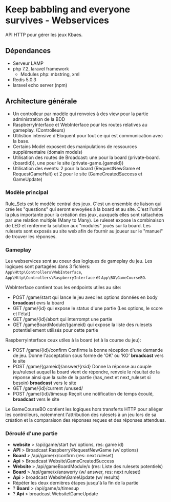 # Keep babbling and everyone survives - Webservices

API HTTP pour gérer les jeux Kbaes.

## Dépendances

- Serveur LAMP
- php 7.2, laravel framework
  - Modules php: mbstring, xml
- Redis 5.0.3
- laravel echo server (npm)

## Architecture générale

- Un controlleur par modèle qui renvoies à des view pour la partie administration de la BDD
- RaspberryInterface et WebInterface pour les routes relatives au gameplay. (Controlleurs)
- Utilistion intensive d'Eloquent pour tout ce qui est communication avec la base. 
- Certains Model exposent des manipulations de ressources supplémentaire (domain models)
- Utilisation des routes de Broadcast: une pour la board (private-board.{boardid}), une pour le site (private-game.{gameid})
- Utilisation des events: 2 pour la board (RequestNewGame et RequestGameHalt) et 2 pour le site (GameCreatedSuccess et GameUpdate)

### Modèle principal

Rule_Sets est le modèle central des jeux. C'est un ensemble de liaison qui crée les "questions" qui seront envoyées à la board et au site. C'est l'unité la plus importante pour la création des jeux, auxquels elles sont rattachées par une relation multiple (Many to Many). Le ruleset expose la combinaison de LED et renferme la solution aux "modules" joués sur la board. Les rulesets sont exposés au site web afin de fournir au joueur sur le "manuel" de trouver les réponses.

### Gameplay

Les webservices sont au coeur des logiques de gameplay du jeu. Les logiques sont partagées dans 3 fichiers: `App\Http\Controllers\WebInterface`, `App\Http\Controllers\RaspberryInterface` et `App\BO\GameCourseBO`.

WebInterface contient tous les endpoints utiles au site:

- POST /game/start qui lance le jeu avec les options données en body __broadcast__ evrs la board
- GET /game/{id} qui expose le status d'une partie (Les options, le score et l'état)
- GET /game/{id}/abort qui interrompt une partie
- GET /gameBoardModule/{gameid} qui expose la liste des rulesets potentiellement utilisés pour cette partie

RaspberryInterface ceux utiles à la board (et à la course du jeu):

- POST /game/{id}/confirm Confirme la bonne réception d'une demande de jeu. Donne l'acceptation sous forme de 'OK' ou 'KO' __broadcast__ vers le site
- POST /game/{gameid}/answer/{rsid} Donne la réponse au couple jeu/ruleset auquel la board vient de répondre, renvoie le résultat de la réponse ainsi que la suite de la partie (has_next et next_ruleset si besoin) __broadcast__ vers le site
- GET /game/{id}/current /unused/
- POST /game/{id}/timesup Reçoit une notification de temps écoulé, __broadcast__ vers le site

Le GameCourseBO contient les logiques hors transferts HTTP pour alléger les controlleurs, notemment l'attribution des rulesets à un jeu lors de sa création et la comparaison des réponses reçues et des réponses attendues.

### Déroulé d'une partie

- __website__ > /api/game/start (w/ options, res: game id)
- __API__ > Broadcast Raspberry\RequestNewGame (w/ options)
- __Board__ > /api/game/x/confirm (res: next ruleset)
- __Api__ > Broadcast Website\GameCreatedSuccess
- __Website__ > /api/gameBoardModule/x (res: Liste des rulesets potentiels)
- __Board__ > /api/game/x/answer/y (w/ answer, res: next ruleset)
- __Api__ > broadcast Website\GameUpdate (w/ results)
- Répéter les deux dernières étapes jusqu'à la fin de la partie
- ? __Board__ > /api/game/x/timesup
- ? __Api__ > broadcast Website\GameUpdate

